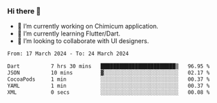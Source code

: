 ### Hi there 👋

<!--
**devcat37/devcat37** is a ✨ _special_ ✨ repository because its `README.md` (this file) appears on your GitHub profile.-->


- 🔭 I’m currently working on Chimicum application.
- 🌱 I’m currently learning Flutter/Dart.
- 👯 I’m looking to collaborate with UI designers.
<!-- - 🤔 I’m looking for help with ... -->

<!--START_SECTION:waka-->

```txt
From: 17 March 2024 - To: 24 March 2024

Dart          7 hrs 30 mins   ████████████████████████▒   96.95 %
JSON          10 mins         ▓░░░░░░░░░░░░░░░░░░░░░░░░   02.17 %
CocoaPods     1 min           ░░░░░░░░░░░░░░░░░░░░░░░░░   00.37 %
YAML          1 min           ░░░░░░░░░░░░░░░░░░░░░░░░░   00.37 %
XML           0 secs          ░░░░░░░░░░░░░░░░░░░░░░░░░   00.08 %
```

<!--END_SECTION:waka-->
